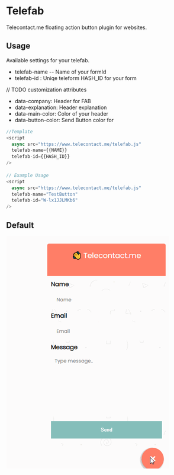 # Telefab

Telecontact.me floating action button plugin for websites.

## Usage

Available settings for your telefab.

- telefab-name -- Name of your formId
- telefab-id : Uniqe teleform HASH_ID for your form

// TODO customization attributes

- data-company: Header for FAB
- data-explanation: Header explanation
- data-main-color: Color of your header
- data-button-color: Send Button color for

```js
//Template
<script
  async src="https://www.telecontact.me/telefab.js"
  telefab-name={{NAME}}
  telefab-id={{HASH_ID}}
/>

// Example Usage
<script
  async src="https://www.telecontact.me/telefab.js"
  telefab-name="TestButton"
  telefab-id="W-lx1JJLMKb6"
/>
```

## Default

![telefab](assets/telefab.gif "Telefab Action Button")
